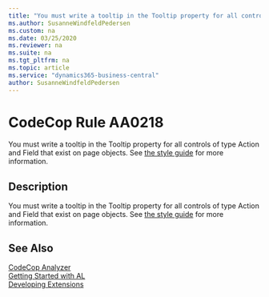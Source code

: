 ```yaml
---
title: "You must write a tooltip in the Tooltip property for all controls of type Action and Field that exist on page objects. See [the style guide](https://styleguides.azurewebsites.net/Styleguide/Read?id=2748&topicid=38066) for more information."
ms.author: SusanneWindfeldPedersen
ms.custom: na
ms.date: 03/25/2020
ms.reviewer: na
ms.suite: na
ms.tgt_pltfrm: na
ms.topic: article
ms.service: "dynamics365-business-central"
author: SusanneWindfeldPedersen
---
```

[//]: # (START>DO_NOT_EDIT)
[//]: # (IMPORTANT:Do not edit any of the content between here and the END>DO_NOT_EDIT.)
[//]: # (Any modifications should be made in the .xml files in the ModernDev repo.)
# CodeCop Rule AA0218
You must write a tooltip in the Tooltip property for all controls of type Action and Field that exist on page objects. See [the style guide](https://styleguides.azurewebsites.net/Styleguide/Read?id=2748&topicid=38066) for more information.  

## Description
You must write a tooltip in the Tooltip property for all controls of type Action and Field that exist on page objects. See [the style guide](https://styleguides.azurewebsites.net/Styleguide/Read?id=2748&topicid=38066) for more information.

[//]: # (IMPORTANT: END>DO_NOT_EDIT)
## See Also  
[CodeCop Analyzer](codecop.md)  
[Getting Started with AL](../devenv-get-started.md)  
[Developing Extensions](../devenv-dev-overview.md)  